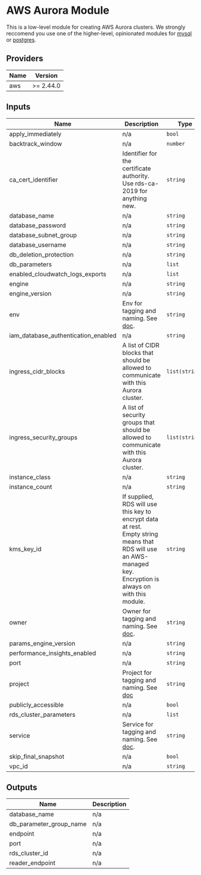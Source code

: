 # AWS Aurora Module

This is a low-level module for creating AWS Aurora clusters. We strongly reccomend you use one of the higher-level, opinionated modules for [mysql](../aws-aurora-mysql/README.md) or [postgres](../aws-aurora-postgres/README.md).

<!-- START -->
## Providers

| Name | Version |
|------|---------|
| aws | >= 2.44.0 |

## Inputs

| Name | Description | Type | Default | Required |
|------|-------------|------|---------|:-----:|
| apply\_immediately | n/a | `bool` | `false` | no |
| backtrack\_window | n/a | `number` | `0` | no |
| ca\_cert\_identifier | Identifier for the certificate authority. Use rds-ca-2019 for anything new. | `string` | `"rds-ca-2019"` | no |
| database\_name | n/a | `string` | n/a | yes |
| database\_password | n/a | `string` | n/a | yes |
| database\_subnet\_group | n/a | `string` | n/a | yes |
| database\_username | n/a | `string` | n/a | yes |
| db\_deletion\_protection | n/a | `string` | `false` | no |
| db\_parameters | n/a | `list` | `[]` | no |
| enabled\_cloudwatch\_logs\_exports | n/a | `list` | `[]` | no |
| engine | n/a | `string` | n/a | yes |
| engine\_version | n/a | `string` | n/a | yes |
| env | Env for tagging and naming. See [doc](../README.md#consistent-tagging). | `string` | n/a | yes |
| iam\_database\_authentication\_enabled | n/a | `string` | `true` | no |
| ingress\_cidr\_blocks | A list of CIDR blocks that should be allowed to communicate with this Aurora cluster. | `list(string)` | `[]` | no |
| ingress\_security\_groups | A list of security groups that should be allowed to communicate with this Aurora cluster. | `list(string)` | `[]` | no |
| instance\_class | n/a | `string` | `"db.t2.small"` | no |
| instance\_count | n/a | `string` | `1` | no |
| kms\_key\_id | If supplied, RDS will use this key to encrypt data at rest. Empty string means that RDS will use an AWS-managed key. Encryption is always on with this module. | `string` | `""` | no |
| owner | Owner for tagging and naming. See [doc](../README.md#consistent-tagging). | `string` | n/a | yes |
| params\_engine\_version | n/a | `string` | n/a | yes |
| performance\_insights\_enabled | n/a | `string` | `true` | no |
| port | n/a | `string` | n/a | yes |
| project | Project for tagging and naming. See [doc](../README.md#consistent-tagging) | `string` | n/a | yes |
| publicly\_accessible | n/a | `bool` | `false` | no |
| rds\_cluster\_parameters | n/a | `list` | `[]` | no |
| service | Service for tagging and naming. See [doc](../README.md#consistent-tagging). | `string` | n/a | yes |
| skip\_final\_snapshot | n/a | `bool` | `false` | no |
| vpc\_id | n/a | `string` | n/a | yes |

## Outputs

| Name | Description |
|------|-------------|
| database\_name | n/a |
| db\_parameter\_group\_name | n/a |
| endpoint | n/a |
| port | n/a |
| rds\_cluster\_id | n/a |
| reader\_endpoint | n/a |

<!-- END -->
